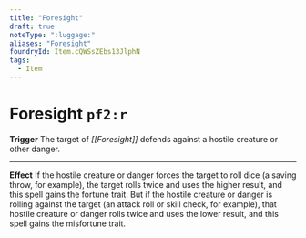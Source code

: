 ```yaml
---
title: "Foresight"
draft: true
noteType: ":luggage:"
aliases: "Foresight"
foundryId: Item.cQWSsZEbs13JlphN
tags:
  - Item
---
```


# Foresight `pf2:r`

**Trigger** The target of _[[Foresight]]_ defends against a hostile creature or other danger.

* * *

**Effect** If the hostile creature or danger forces the target to roll dice (a saving throw, for example), the target rolls twice and uses the higher result, and this spell gains the fortune trait. But if the hostile creature or danger is rolling against the target (an attack roll or skill check, for example), that hostile creature or danger rolls twice and uses the lower result, and this spell gains the misfortune trait.
